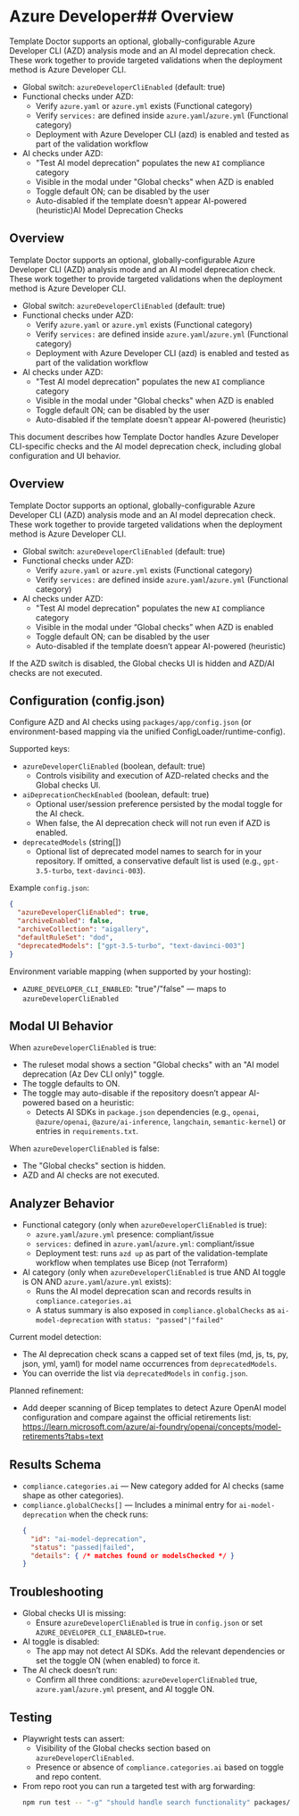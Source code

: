 # Azure Developer## Overview

Template Doctor supports an optional, globally-configurable Azure Developer CLI (AZD) analysis mode and an AI model deprecation check. These work together to provide targeted validations when the deployment method is Azure Developer CLI.

- Global switch: `azureDeveloperCliEnabled` (default: true)
- Functional checks under AZD:
  - Verify `azure.yaml` or `azure.yml` exists (Functional category)
  - Verify `services:` are defined inside `azure.yaml`/`azure.yml` (Functional category)
  - Deployment with Azure Developer CLI (azd) is enabled and tested as part of the validation workflow
- AI checks under AZD:
  - "Test AI model deprecation" populates the new `AI` compliance category
  - Visible in the modal under "Global checks" when AZD is enabled
  - Toggle default ON; can be disabled by the user
  - Auto-disabled if the template doesn't appear AI-powered (heuristic)AI Model Deprecation Checks

## Overview

Template Doctor supports an optional, globally-configurable Azure Developer CLI (AZD) analysis mode and an AI model deprecation check. These work together to provide targeted validations when the deployment method is Azure Developer CLI.

- Global switch: `azureDeveloperCliEnabled` (default: true)
- Functional checks under AZD:
  - Verify `azure.yaml` or `azure.yml` exists (Functional category)
  - Verify `services:` are defined inside `azure.yaml`/`azure.yml` (Functional category)
  - Deployment with Azure Developer CLI (azd) is enabled and tested as part of the validation workflow
- AI checks under AZD:
  - "Test AI model deprecation" populates the new `AI` compliance category
  - Visible in the modal under "Global checks" when AZD is enabled
  - Toggle default ON; can be disabled by the user
  - Auto-disabled if the template doesn't appear AI-powered (heuristic)

This document describes how Template Doctor handles Azure Developer CLI-specific checks and the AI model deprecation check, including global configuration and UI behavior.

## Overview

Template Doctor supports an optional, globally-configurable Azure Developer CLI (AZD) analysis mode and an AI model deprecation check. These work together to provide targeted validations when the deployment method is Azure Developer CLI.

- Global switch: `azureDeveloperCliEnabled` (default: true)
- Functional checks under AZD:
  - Verify `azure.yaml` or `azure.yml` exists (Functional category)
  - Verify `services:` are defined inside `azure.yaml`/`azure.yml` (Functional category)
- AI checks under AZD:
  - "Test AI model deprecation" populates the new `AI` compliance category
  - Visible in the modal under “Global checks” when AZD is enabled
  - Toggle default ON; can be disabled by the user
  - Auto-disabled if the template doesn’t appear AI-powered (heuristic)

If the AZD switch is disabled, the Global checks UI is hidden and AZD/AI checks are not executed.

## Configuration (config.json)

Configure AZD and AI checks using `packages/app/config.json` (or environment-based mapping via the unified ConfigLoader/runtime-config).

Supported keys:

- `azureDeveloperCliEnabled` (boolean, default: true)
  - Controls visibility and execution of AZD-related checks and the Global checks UI.
- `aiDeprecationCheckEnabled` (boolean, default: true)
  - Optional user/session preference persisted by the modal toggle for the AI check.
  - When false, the AI deprecation check will not run even if AZD is enabled.
- `deprecatedModels` (string[])
  - Optional list of deprecated model names to search for in your repository. If omitted, a conservative default list is used (e.g., `gpt-3.5-turbo`, `text-davinci-003`).

Example `config.json`:

```json
{
  "azureDeveloperCliEnabled": true,
  "archiveEnabled": false,
  "archiveCollection": "aigallery",
  "defaultRuleSet": "dod",
  "deprecatedModels": ["gpt-3.5-turbo", "text-davinci-003"]
}
```

Environment variable mapping (when supported by your hosting):
- `AZURE_DEVELOPER_CLI_ENABLED`: "true"/"false" — maps to `azureDeveloperCliEnabled`

## Modal UI Behavior

When `azureDeveloperCliEnabled` is true:
- The ruleset modal shows a section "Global checks" with an "AI model deprecation (Az Dev CLI only)" toggle.
- The toggle defaults to ON.
- The toggle may auto-disable if the repository doesn’t appear AI-powered based on a heuristic:
  - Detects AI SDKs in `package.json` dependencies (e.g., `openai`, `@azure/openai`, `@azure/ai-inference`, `langchain`, `semantic-kernel`) or entries in `requirements.txt`.

When `azureDeveloperCliEnabled` is false:
- The "Global checks" section is hidden.
- AZD and AI checks are not executed.

## Analyzer Behavior

- Functional category (only when `azureDeveloperCliEnabled` is true):
  - `azure.yaml`/`azure.yml` presence: compliant/issue
  - `services:` defined in `azure.yaml`/`azure.yml`: compliant/issue
  - Deployment test: runs `azd up` as part of the validation-template workflow when templates use Bicep (not Terraform)
- AI category (only when `azureDeveloperCliEnabled` is true AND AI toggle is ON AND `azure.yaml`/`azure.yml` exists):
  - Runs the AI model deprecation scan and records results in `compliance.categories.ai`
  - A status summary is also exposed in `compliance.globalChecks` as `ai-model-deprecation` with `status: "passed"|"failed"`

Current model detection:
- The AI deprecation check scans a capped set of text files (md, js, ts, py, json, yml, yaml) for model name occurrences from `deprecatedModels`.
- You can override the list via `deprecatedModels` in `config.json`.

Planned refinement:
- Add deeper scanning of Bicep templates to detect Azure OpenAI model configuration and compare against the official retirements list:
  https://learn.microsoft.com/azure/ai-foundry/openai/concepts/model-retirements?tabs=text

## Results Schema

- `compliance.categories.ai` — New category added for AI checks (same shape as other categories).
- `compliance.globalChecks[]` — Includes a minimal entry for `ai-model-deprecation` when the check runs:
  ```json
  {
    "id": "ai-model-deprecation",
    "status": "passed|failed",
    "details": { /* matches found or modelsChecked */ }
  }
  ```

## Troubleshooting

- Global checks UI is missing:
  - Ensure `azureDeveloperCliEnabled` is true in `config.json` or set `AZURE_DEVELOPER_CLI_ENABLED=true`.
- AI toggle is disabled:
  - The app may not detect AI SDKs. Add the relevant dependencies or set the toggle ON (when enabled) to force it.
- The AI check doesn’t run:
  - Confirm all three conditions: `azureDeveloperCliEnabled` true, `azure.yaml`/`azure.yml` present, and AI toggle ON.

## Testing

- Playwright tests can assert:
  - Visibility of the Global checks section based on `azureDeveloperCliEnabled`.
  - Presence or absence of `compliance.categories.ai` based on toggle and repo content.
- From repo root you can run a targeted test with arg forwarding:
  ```bash
  npm run test -- "-g" "should handle search functionality" packages/app/tests/app.spec.js
  ```